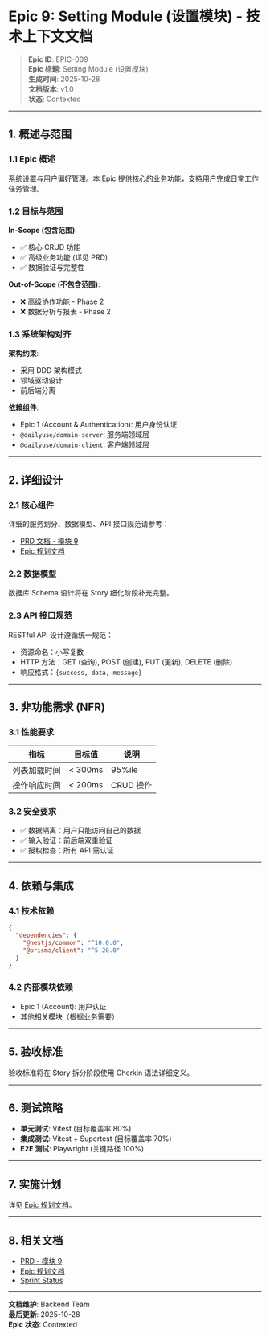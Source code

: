 # Epic 9: Setting Module (设置模块) - 技术上下文文档

> **Epic ID**: EPIC-009  
> **Epic 标题**: Setting Module (设置模块)  
> **生成时间**: 2025-10-28  
> **文档版本**: v1.0  
> **状态**: Contexted

---

## 1. 概述与范围

### 1.1 Epic 概述

系统设置与用户偏好管理。本 Epic 提供核心的业务功能，支持用户完成日常工作任务管理。

### 1.2 目标与范围

**In-Scope (包含范围)**:
- ✅ 核心 CRUD 功能
- ✅ 高级业务功能 (详见 PRD)
- ✅ 数据验证与完整性

**Out-of-Scope (不包含范围)**:
- ❌ 高级协作功能 - Phase 2
- ❌ 数据分析与报表 - Phase 2

### 1.3 系统架构对齐

**架构约束**:
- 采用 DDD 架构模式
- 领域驱动设计
- 前后端分离

**依赖组件**:
- Epic 1 (Account & Authentication): 用户身份认证
- `@dailyuse/domain-server`: 服务端领域层
- `@dailyuse/domain-client`: 客户端领域层

---

## 2. 详细设计

### 2.1 核心组件

详细的服务划分、数据模型、API 接口规范请参考：
- [PRD 文档 - 模块 9](./PRD-PRODUCT-REQUIREMENTS.md)
- [Epic 规划文档](./epic-planning.md#epic-9)

### 2.2 数据模型

数据库 Schema 设计将在 Story 细化阶段补充完整。

### 2.3 API 接口规范

RESTful API 设计遵循统一规范：
- 资源命名：小写复数
- HTTP 方法：GET (查询), POST (创建), PUT (更新), DELETE (删除)
- 响应格式：`{success, data, message}`

---

## 3. 非功能需求 (NFR)

### 3.1 性能要求

| 指标 | 目标值 | 说明 |
|------|--------|------|
| 列表加载时间 | < 300ms | 95%ile |
| 操作响应时间 | < 200ms | CRUD 操作 |

### 3.2 安全要求

- ✅ 数据隔离：用户只能访问自己的数据
- ✅ 输入验证：前后端双重验证
- ✅ 授权检查：所有 API 需认证

---

## 4. 依赖与集成

### 4.1 技术依赖

```json
{
  "dependencies": {
    "@nestjs/common": "^10.0.0",
    "@prisma/client": "^5.20.0"
  }
}
```

### 4.2 内部模块依赖

- Epic 1 (Account): 用户认证
- 其他相关模块（根据业务需要）

---

## 5. 验收标准

验收标准将在 Story 拆分阶段使用 Gherkin 语法详细定义。

---

## 6. 测试策略

- **单元测试**: Vitest (目标覆盖率 80%)
- **集成测试**: Vitest + Supertest (目标覆盖率 70%)
- **E2E 测试**: Playwright (关键路径 100%)

---

## 7. 实施计划

详见 [Epic 规划文档](./epic-planning.md#epic-9)。

---

## 8. 相关文档

- [PRD - 模块 9](./PRD-PRODUCT-REQUIREMENTS.md)
- [Epic 规划文档](./epic-planning.md#epic-9)
- [Sprint Status](./sprint-status.yaml)

---

**文档维护**: Backend Team  
**最后更新**: 2025-10-28  
**Epic 状态**: Contexted
